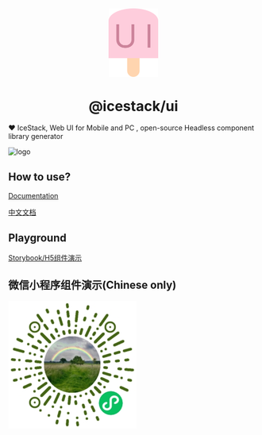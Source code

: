 <br>

<p align="center">
<img src="../../assets/logo.svg" style="width:100px;" />
</p>

<h1 align="center">@icestack/ui</h1>

❤️ IceStack, Web UI for Mobile and PC , open-source Headless component library generator

![logo](https://github.com/sonofmagic/icestack/blob/main/assets/logo.svg)

## How to use?

[Documentation](https://ui.icebreaker.top/)

[中文文档](https://ui.icebreaker.top/zh-CN)

## Playground

[Storybook/H5组件演示](https://story.ui.icebreaker.top/)

## 微信小程序组件演示(Chinese only)

![icestack](../../assets/mp.jpg)
